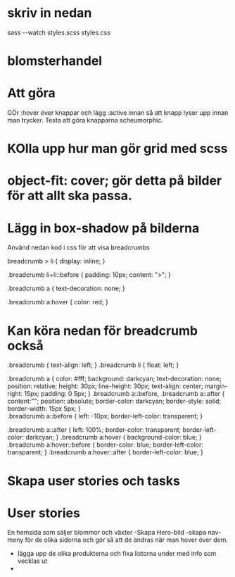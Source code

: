 # skriv in nedan
sass --watch styles.scss styles.css

# blomsterhandel

# Att göra

GÖr :hover över knappar och lägg :active innan så att knapp lyser upp innan man trycker.
Testa att göra knapparna scheumorphic.

# KOlla upp hur man gör grid med scss
# object-fit: cover; gör detta på bilder för att allt ska passa.
# Lägg in box-shadow på bilderna

Använd nedan kod i css för att visa breadcrumbs 

breadcrumb > li {
  display: inline;
}

.breadcrumb li+li::before {
	padding: 10px;
 content: ">";
}

.breadcrumb a {
 text-decoration: none;
}

.breadcrumb a:hover {
 color: red;
}

# Kan köra nedan för breadcrumb också
.breadcrumb {
  text-align: left;
}
.breadcrumb li {
  float: left;
}

.breadcrumb a {
  color: #fff;
  background: darkcyan;
  text-decoration: none;
  position: relative; 
  height: 30px;
  line-height: 30px;
  text-align: center;
  margin-right: 15px;
  padding: 0 5px;
}
.breadcrumb a::before,
.breadcrumb a::after {
  content:"";
  position: absolute;
  border-color: darkcyan;
  border-style: solid;
  border-width: 15px 5px;
}  
.breadcrumb a::before {
  left: -10px;
  border-left-color: transparent;
}

.breadcrumb a::after {
  left: 100%;
  border-color: transparent;
  border-left-color: darkcyan;
}
.breadcrumb a:hover {
  background-color: blue;
} 
.breadcrumb a:hover::before {
  border-color: blue;
  border-left-color: transparent;
}
.breadcrumb a:hover::after {
border-left-color: blue;
}


# Skapa user stories och tasks

# User stories
En hemsida som säljer blommor och växter
-Skapa Hero-bild
-skapa nav-meny för de olika sidorna och gör så att de 
ändras när man hover över dem.
- lägga upp de olika produkterna och fixa listorna under med info som vecklas ut
- 